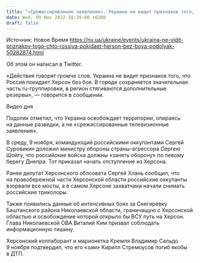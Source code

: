 ```yaml
---
title: "«Срежиссированное заявление». Украина не видит признаков того, что Россия покидает Херсон без боя — Подоляк"
date: Wed, 09 Nov 2022 18:39:00 +0200
draft: false
---
```

Источник: Новое Время https://nv.ua/ukraine/events/ukraina-ne-vidit-priznakov-togo-chto-rossiya-pokidaet-herson-bez-boya-podolyak-50282874.html


Об этом он написал в Twitter.

«Действия говорят громче слов. Украина не видит признаков того, что Россия покидает Херсон без боя. В городе сохраняется значительная часть ru-группировки, в регион стягиваются дополнительные резервы», — говорится в сообщении.

 Видео дня   

Подоляк отметил, что Украина освобождает территории, опираясь на данные разведки, а не «срежиссированные телевизионные заявления».

В среду, 9 ноября, командующий российскими оккупантами Сергей Суровикин доложил министру обороны страны-агрессора Сергею Шойгу, что российские войска должны «занять оборону» по левому берегу Днепра. Тот приказал начать отступление из Херсона.

Ранее депутат Херсонского облсовета Сергей Хлань сообщил, что на правобережной части Херсонской области российские оккупанты взорвали все мосты, а в самом Херсоне захватчики начали снимать российские триколоры.

Также появились данные об интенсивных боях за Снегиревку Баштанского района Николаевской области, граничащую с Херсонской областью и освобождение которой открыло бы ВСУ путь на Херсон. Глава Николаевской ОВА Виталий Ким призвал соблюдать информационную тишину.

 Херсонский коллаборант и марионетка Кремля Владимир Сальдо 9 ноября подтвердил, что его «зам» Кирилл Стремоусов погиб якобы в ДТП.
